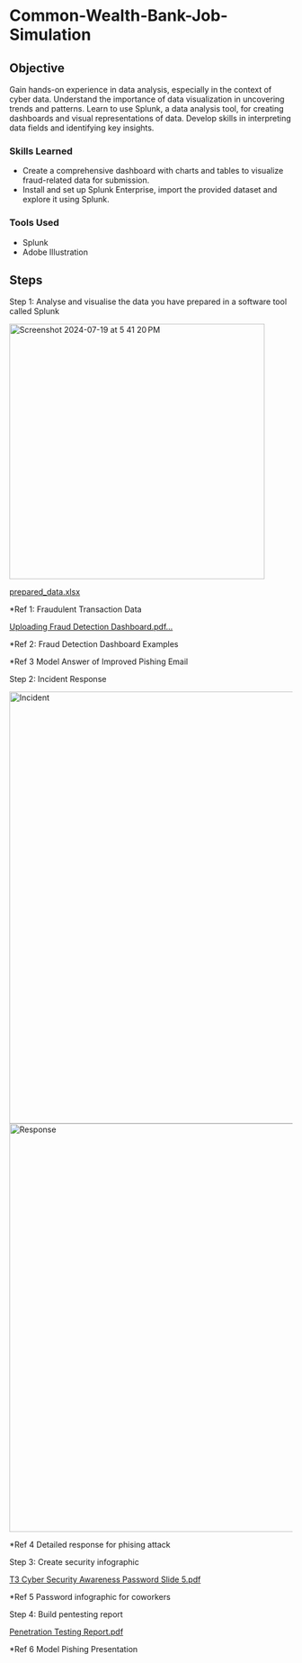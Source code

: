 # Common-Wealth-Bank-Job-Simulation

## Objective

Gain hands-on experience in data analysis, especially in the context of cyber data. Understand the importance of data visualization in uncovering trends and patterns. Learn to use Splunk, a data analysis tool, for creating dashboards and visual representations of data. Develop skills in interpreting data fields and identifying key insights.


### Skills Learned

- Create a comprehensive dashboard with charts and tables to visualize fraud-related data for submission.
- Install and set up Splunk Enterprise, import the provided dataset and explore it using Splunk.



### Tools Used
- Splunk
- Adobe Illustration

## Steps

Step 1: Analyse and visualise the data you have prepared in a software tool called Splunk

<img width="454" alt="Screenshot 2024-07-19 at 5 41 20 PM" src="https://github.com/user-attachments/assets/5b648cdf-96f9-49bd-9318-a4551c2b5565">

[prepared_data.xlsx](https://github.com/user-attachments/files/16317559/prepared_data.xlsx)

*Ref 1: Fraudulent Transaction Data 

[Uploading Fraud Detection Dashboard.pdf…]()



*Ref 2: Fraud Detection Dashboard Examples



*Ref 3 Model Answer of Improved Pishing Email





Step 2:  Incident Response

<img width="768" alt="Incident" src="https://github.com/user-attachments/assets/814c3dca-1e53-4ae1-a3c5-aa536f95e37f">

<img width="726" alt="Response" src="https://github.com/user-attachments/assets/61a9c758-9c61-456f-a312-dce87de73a19">


*Ref 4 Detailed response for phising attack



Step 3: Create security infographic

[T3 Cyber Security Awareness Password Slide 5.pdf](https://github.com/user-attachments/files/16317721/T3.Cyber.Security.Awareness.Password.Slide.5.pdf)

*Ref 5 Password infographic for coworkers


Step 4: Build pentesting report

[Penetration Testing Report.pdf](https://github.com/user-attachments/files/16317723/Penetration.Testing.Report.pdf)


*Ref 6 Model Pishing Presentation
